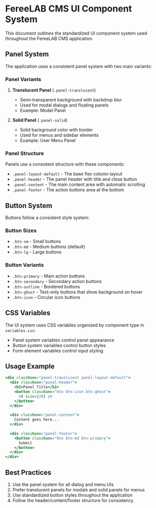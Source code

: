 # FereeLAB CMS UI Component System

This document outlines the standardized UI component system used throughout the FereeLAB CMS application.

## Panel System

The application uses a consistent panel system with two main variants:

### Panel Variants

1. **Translucent Panel** (`.panel-translucent`)
   - Semi-transparent background with backdrop blur
   - Used for modal dialogs and floating panels
   - Example: Model Panel

2. **Solid Panel** (`.panel-solid`) 
   - Solid background color with border
   - Used for menus and sidebar elements
   - Example: User Menu Panel

### Panel Structure

Panels use a consistent structure with these components:

- `.panel-layout-default` - The base flex column layout
- `.panel-header` - The panel header with title and close button
- `.panel-content` - The main content area with automatic scrolling
- `.panel-footer` - The action buttons area at the bottom

## Button System

Buttons follow a consistent style system:

### Button Sizes

- `.btn-sm` - Small buttons
- `.btn-md` - Medium buttons (default)
- `.btn-lg` - Large buttons

### Button Variants

- `.btn-primary` - Main action buttons
- `.btn-secondary` - Secondary action buttons
- `.btn-outline` - Bordered buttons
- `.btn-ghost` - Text-only buttons that show background on hover
- `.btn-icon` - Circular icon buttons

## CSS Variables

The UI system uses CSS variables organized by component type in `variables.css`:

- Panel system variables control panel appearance
- Button system variables control button styles
- Form element variables control input styling

## Usage Example

```jsx
<div className="panel-translucent panel-layout-default">
  <div className="panel-header">
    <h2>Panel Title</h2>
    <button className="btn btn-icon btn-ghost">
      <X size={20} />
    </button>
  </div>
  
  <div className="panel-content">
    Content goes here...
  </div>
  
  <div className="panel-footer">
    <button className="btn btn-md btn-primary">
      Submit
    </button>
  </div>
</div>
```

## Best Practices

1. Use the panel system for all dialog and menu UIs
2. Prefer translucent panels for modals and solid panels for menus
3. Use standardized button styles throughout the application
4. Follow the header/content/footer structure for consistency
